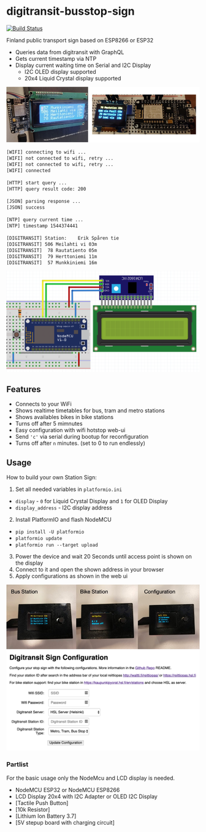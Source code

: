 # digitransit-busstop-sign

[![Build Status](https://travis-ci.com/stetro/digitransit-busstop-sign.svg?branch=master)](https://travis-ci.com/stetro/digitransit-busstop-sign)

Finland public transport sign based on ESP8266 or ESP32

  - Queries data from digitransit with GraphQL
  - Gets current timestamp via NTP
  - Display current waiting time on Serial and I2C Display
    - I2C OLED display supported
    - 20x4 Liquid Crystal display supported

![](demo.jpg)

```
[WIFI] connecting to wifi ...
[WIFI] not connected to wifi, retry ...
[WIFI] not connected to wifi, retry ...
[WIFI] connected

[HTTP] start query ...
[HTTP] query result code: 200

[JSON] parsing response ...
[JSON] success

[NTP] query current time ...
[NTP] timestamp 1544374441

[DIGITRANSIT] Station:    Erik Spåren tie
[DIGITRANSIT] 506 Meilahti vi 03m
[DIGITRANSIT]  78 Rautatiento 05m
[DIGITRANSIT]  79 Herttoniemi 11m
[DIGITRANSIT]  57 Munkkiniemi 16m
```

![](frizing.png)

## Features

* Connects to your WiFi
* Shows realtime timetables for bus, tram and metro stations
* Shows availables bikes in bike stations
* Turns off after 5 mimnutes
* Easy configuration with wifi hotstop web-ui
* Send `'c'` via serial during bootup for reconfiguration
* Turns off after `n` minutes. (set to 0 to run endlessly)

## Usage

How to build your own Station Sign:

1. Set all needed variables in `platformio.ini`
  - `display` - `0` for Liquid Crystal Display and `1` for OLED Display
  - `display_address` - I2C display address
2. Install PlatformIO and flash NodeMCU
  - `pip install -U platformio`
  - `platformio update`
  - `platformio run --target upload`
3. Power the device and wait 20 Seconds until access point is shown on the display
4. Connect to it and open the shown address in your browser
5. Apply configurations as shown in the web ui

![](demo2.jpg)
![](demo3.png)

### Partlist

For the basic usage only the NodeMcu and LCD display is needed.

* NodeMCU ESP32 or NodeMCU ESP8266
* LCD Display 20x4 with I2C Adapter or OLED I2C Display
* [Tactile Push Button]
* [10k Resistor]
* [Lithium Ion Battery 3.7]
* [5V stepup board with charging circuit]

